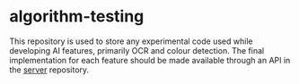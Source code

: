 # algorithm-testing

This repository is used to store any experimental code used while developing AI features, primarily OCR and colour detection. The final implementation for each feature should be made available through an API in the [server](https://github.com/vizia-fydp/server) repository.
